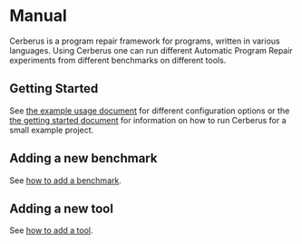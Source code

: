 # Manual #

Cerberus is a program repair framework for programs, written in various languages. Using Cerberus one can run different Automatic Program Repair experiments from different benchmarks on different tools.

## Getting Started ##

See [the example usage document](Examples.md) for different configuration options or the [the getting started document](GetStart.md) for information on how to run Cerberus for a small example project.

## Adding a new benchmark ##

See [how to add a benchmark](benchmark/AddBenchmark.md.md).

## Adding a new tool ##

See [how to add a tool](tool/AddTool.md).
